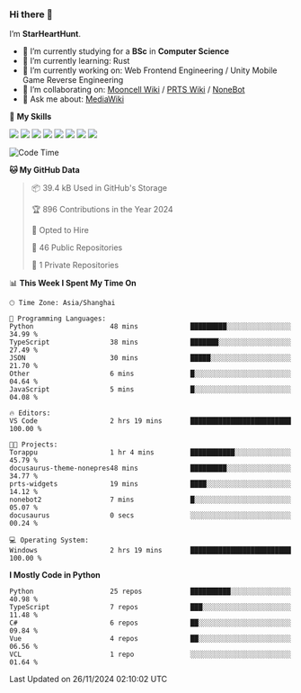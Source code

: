 ### Hi there 👋

I’m **StarHeartHunt**.

- 🏫 I’m currently studying for a **BSc** in **Computer Science**
- 🌱 I’m currently learning: Rust
- 🔭 I’m currently working on: Web Frontend Engineering / Unity Mobile Game Reverse Engineering
- 👯 I’m collaborating on: [Mooncell Wiki](https://fgo.wiki/) / [PRTS Wiki](http://prts.wiki/) / [NoneBot](https://github.com/nonebot)
- 💬 Ask me about: [MediaWiki](https://www.mediawiki.org)

🌟 **My Skills**

![](https://img.shields.io/badge/-Python-3e74a2?style=flat-square&logo=Python&logoColor=fff)
![](https://img.shields.io/badge/-Node.js-339933?style=flat-square&logo=node.js&logoColor=fff)
![](https://img.shields.io/badge/-Vue-4fc08d?style=flat-square&logo=vue.js&logoColor=fff)
![](https://img.shields.io/badge/-React-2d98ce?style=flat-square&logo=React&logoColor=fff)
![](https://img.shields.io/badge/-TypeScript-3178C6?style=flat-square&logo=TypeScript&logoColor=fff)
![](https://img.shields.io/badge/-Docker-2496ED?style=flat-square&logo=Docker&logoColor=fff)
![](https://img.shields.io/badge/-Linux-000000?style=flat-square&logo=Linux&logoColor=fff)
![](https://img.shields.io/badge/-Dotnet-512bd4?style=flat-square&logo=.net&logoColor=fff)

<!--START_SECTION:waka-->
![Code Time](http://img.shields.io/badge/Code%20Time-1%2C389%20hrs%201%20min-blue)

**🐱 My GitHub Data** 

> 📦 39.4 kB Used in GitHub's Storage 
 > 
> 🏆 896 Contributions in the Year 2024
 > 
> 💼 Opted to Hire
 > 
> 📜 46 Public Repositories 
 > 
> 🔑 1 Private Repositories 
 > 
📊 **This Week I Spent My Time On** 

```text
🕑︎ Time Zone: Asia/Shanghai

💬 Programming Languages: 
Python                   48 mins             █████████░░░░░░░░░░░░░░░░   34.99 % 
TypeScript               38 mins             ███████░░░░░░░░░░░░░░░░░░   27.49 % 
JSON                     30 mins             █████░░░░░░░░░░░░░░░░░░░░   21.70 % 
Other                    6 mins              █░░░░░░░░░░░░░░░░░░░░░░░░   04.64 % 
JavaScript               5 mins              █░░░░░░░░░░░░░░░░░░░░░░░░   04.08 % 

🔥 Editors: 
VS Code                  2 hrs 19 mins       █████████████████████████   100.00 % 

🐱‍💻 Projects: 
Torappu                  1 hr 4 mins         ███████████░░░░░░░░░░░░░░   45.79 % 
docusaurus-theme-nonepres48 mins             █████████░░░░░░░░░░░░░░░░   34.77 % 
prts-widgets             19 mins             ████░░░░░░░░░░░░░░░░░░░░░   14.12 % 
nonebot2                 7 mins              █░░░░░░░░░░░░░░░░░░░░░░░░   05.07 % 
docusaurus               0 secs              ░░░░░░░░░░░░░░░░░░░░░░░░░   00.24 % 

💻 Operating System: 
Windows                  2 hrs 19 mins       █████████████████████████   100.00 % 
```

**I Mostly Code in Python** 

```text
Python                   25 repos            ██████████░░░░░░░░░░░░░░░   40.98 % 
TypeScript               7 repos             ███░░░░░░░░░░░░░░░░░░░░░░   11.48 % 
C#                       6 repos             ██░░░░░░░░░░░░░░░░░░░░░░░   09.84 % 
Vue                      4 repos             ██░░░░░░░░░░░░░░░░░░░░░░░   06.56 % 
VCL                      1 repo              ░░░░░░░░░░░░░░░░░░░░░░░░░   01.64 % 
```




 Last Updated on 26/11/2024 02:10:02 UTC
<!--END_SECTION:waka-->
